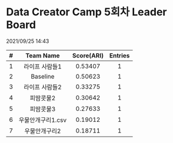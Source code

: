 # Data Creator Camp 5회차 Leader Board
2021/09/25 14:43

|#|Team Name|Score(ARI)|Entries|  
|:---:|:---:|:---:|:---:|  
|1|라이프 사람들1|0.53407|1|  
|2|Baseline|0.50623|1|  
|3|라이프 사람들2|0.33275|1|  
|4|피땀콧물2|0.30642|1|  
|5|피땀콧물3|0.27633|1|  
|6|우물안개구리1.csv|0.19012|1|  
|7|우물안개구리2|0.18711|1|  
